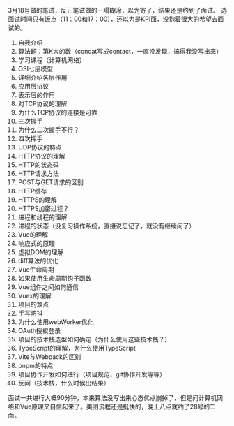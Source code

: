 3月18号做的笔试，反正笔试做的一塌糊涂，以为寄了，结果还是约到了面试。
选面试时间只有饭点（11：00和17：00），还以为是KPI面，没抱着很大的希望去面试的。


1. 自我介绍
2. 算法题：第K大的数（concat写成contact，一直没发现，搞得我没写出来）
3. 学习课程（计算机网络）
4. OSI七层模型
5. 详细介绍各层作用
6. 应用层协议
7. 表示层的作用
8. 对TCP协议的理解
9. 为什么TCP协议的连接是可靠
10. 三次握手
11. 为什么二次握手不行？
12. 四次挥手
13. UDP协议的特点
14. HTTP协议的理解
15. HTTP的状态码
16. HTTP请求方法
17. POST与GET请求的区别
18. HTTP缓存
19. HTTPS的理解
20. HTTPS加密过程？
21. 进程和线程的理解
22. 进程的状态（没复习操作系统，直接说忘记了，就没有继续问了）
23. Vue的理解
24. 响应式的原理
25. 虚拟DOM的理解
26. diff算法的优化
27. Vue生命周期
28. 如果使用生命周期钩子函数
29. Vue组件之间如何通信
30. Vuex的理解
31. 项目的难点
32. 手写防抖
33. 为什么使用webWorker优化
34. OAuth授权登录
35. 项目的技术栈选型如何确定（为什么使用这些技术栈？）
36. TypeScript的理解，为什么使用TypeScript
37. Vite与Webpack的区别
38. pnpm的特点
39. 项目协作开发如何进行（项目规范，git协作开发等等）
40. 反问（技术栈，什么时候出结果）

面试一共进行大概90分钟，本来算法没写出来心态优点崩掉了，但是问计算机网络和Vue原理又自信起来了。美团流程还是挺快的，晚上八点就约了28号的二面。